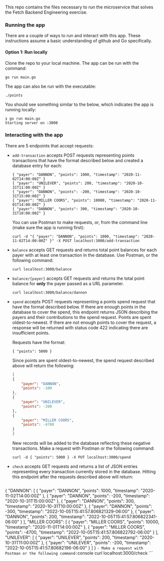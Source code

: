 This repo contains the files necessary to run the microservice that solves the Fetch Backend Engineering exercise.

### Running the app
There are a couple of ways to run and interact with this app. These instructions assume a basic understanding of github and Go specifically.

#### Option 1: Run locally
Clone the repo to your local machine. The app can be run with the command:

```console
go run main.go
```

The app can also be run with the executable:

```console
./points
```

You should see something similar to the below, which indicates the app is running locally:
```console
❯ go run main.go
Starting server on :3000
```

### Interacting with the app
There are 5 endpoints that accept requests:
- `add-transaction` accepts POST requests representing points transactions that have the format described below and created a database entry for each:
    ```
    { "payer": "DANNON", "points": 1000, "timestamp": "2020-11-02T14:00:00Z" }
    { "payer": "UNILEVER", "points": 200, "timestamp": "2020-10-31T11:00:00Z" }
    { "payer": "DANNON", "points": -200, "timestamp": "2020-10-31T15:00:00Z" }
    { "payer": "MILLER COORS", "points": 10000, "timestamp": "2020-11-01T14:00:00Z" }
    { "payer": "DANNON", "points": 300, "timestamp": "2020-10-31T10:00:00Z" }
    ```
    You can use Postman to make requests, or, from the command line (make sure the app is running first):

    ```console
    curl -d "{ "payer": "DANNON", "points": 1000, "timestamp": "2020-11-02T14:00:00Z" }" -X POST localhost:3000/add-transaction
    ```
- `balance` accepts GET requests and returns total point balances for each payer with at least one transaction in the database. Use Postman, or the following command:
    ```console
    curl localhost:3000/balance
    ```
- `balance/{payer}` accepts GET requests and returns the total point balance for **only** the payer passed as a URL parameter.
    ```console
    curl localhost:3000/balance/dannon
    ```
- `spend` accepts POST requests representing a points spend request that have the format described below. If there are enough points in the database to cover the spend, this endpoint returns JSON describing the payers and their contributions to the spend request. Points are spent oldest-to-newest. If there are not enough points to cover the request, a response will be returned with status code 422 indicating there are insufficient points.

    Requests have the format:
    ```
    { "points": 5000 }
    ```
    Since points are spent oldest-to-newest, the spend request described above will return the following:

    ```json
    [
    {
        "payer": "DANNON",
        "points": -100
    },
    {
        "payer": "UNILEVER",
        "points": -200
    },
    {
        "payer": "MILLER COORS",
        "points": -4700
    }
    ]
    ```
    New records will be added to the database reflecting these negative transactions.
    Make a request with Postman or the following command:
    ```console
    curl -d { "points": 5000 } -X PUT localhost:3000/spend
    ```
- `check` accepts GET requests and returns a list of JSON entries representing every transaction currently stored in the database. Hitting this endpoint after the requests described above will return:
    ```json
{
    "DANNON": [
        {
            "payer": "DANNON",
            "points": 1000,
            "timestamp": "2020-11-02T14:00:00Z"
        },
        {
            "payer": "DANNON",
            "points": -200,
            "timestamp": "2020-10-31T15:00:00Z"
        },
        {
            "payer": "DANNON",
            "points": 300,
            "timestamp": "2020-10-31T10:00:00Z"
        },
        {
            "payer": "DANNON",
            "points": -300,
            "timestamp": "2022-10-05T15:41:57.806821329-06:00"
        },
        {
            "payer": "DANNON",
            "points": 200,
            "timestamp": "2022-10-05T15:41:57.806822341-06:00"
        }
    ],
    "MILLER COORS": [
        {
            "payer": "MILLER COORS",
            "points": 10000,
            "timestamp": "2020-11-01T14:00:00Z"
        },
        {
            "payer": "MILLER COORS",
            "points": -4700,
            "timestamp": "2022-10-05T15:41:57.806822792-06:00"
        }
    ],
    "UNILEVER": [
        {
            "payer": "UNILEVER",
            "points": 200,
            "timestamp": "2020-10-31T11:00:00Z"
        },
        {
            "payer": "UNILEVER",
            "points": -200,
            "timestamp": "2022-10-05T15:41:57.80682196-06:00"
        }
    ]
}
    ```
    - Make a request with Postman or the following command:
    ```console
    curl localhost:3000/check
    ```

